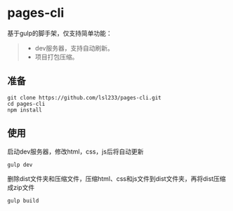 # pages-cli
基于gulp的脚手架，仅支持简单功能：
> * dev服务器，支持自动刷新。
> * 项目打包压缩。

## 准备
```
git clone https://github.com/lsl233/pages-cli.git
cd pages-cli
npm install
```

## 使用
启动dev服务器，修改html，css，js后将自动更新
```
gulp dev
```
删除dist文件夹和压缩文件，压缩html、css和js文件到dist文件夹，再将dist压缩成zip文件
```
gulp build
```